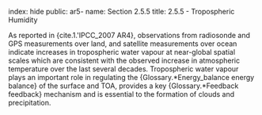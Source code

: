 index: hide
public: ar5-
name: Section 2.5.5
title: 2.5.5 - Tropospheric Humidity

As reported in {cite.1.'IPCC_2007 AR4}, observations from radiosonde and GPS measurements over land, and satellite measurements over ocean indicate increases in tropospheric water vapour at near-global spatial scales which are consistent with the observed increase in atmospheric temperature over the last several decades. Tropospheric water vapour plays an important role in regulating the {Glossary.*Energy_balance energy balance} of the surface and TOA, provides a key {Glossary.*Feedback feedback} mechanism and is essential to the formation of clouds and precipitation.

